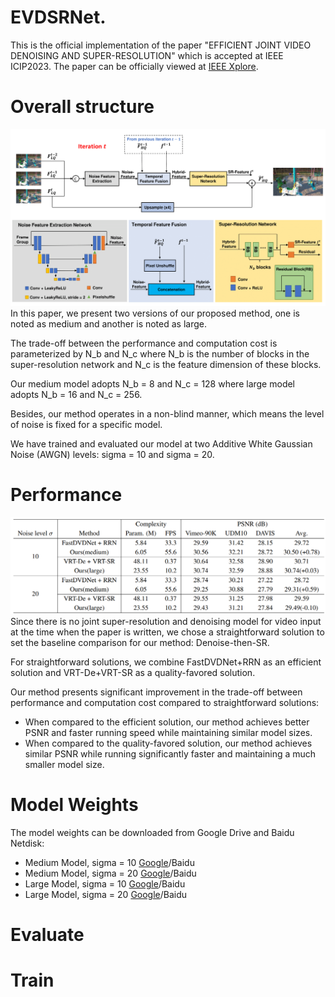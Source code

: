 # EVDSRNet.
This is the official implementation of the paper "EFFICIENT JOINT VIDEO DENOISING AND SUPER-RESOLUTION" which is accepted at IEEE ICIP2023. The paper can be officially viewed at [IEEE Xplore](https://www.google.com).

# Overall structure
![alt text](images/Architecture.png)
In this paper, we present two versions of our proposed method, one is noted as medium and another is noted as large. 

The trade-off between the performance and computation cost is parameterized by N_b and N_c where N_b is the number of blocks in the super-resolution network and N_c is the feature dimension of these blocks. 

Our medium model adopts N_b = 8 and N_c = 128 where large model adopts N_b = 16 and N_c = 256.

Besides, our method operates in a non-blind manner, which means the level of noise is fixed for a specific model. 

We have trained and evaluated our model at two Additive White Gaussian Noise (AWGN) levels: sigma = 10 and sigma = 20.

# Performance
![alt text](images/Performance.png)
Since there is no joint super-resolution and denoising model for video input at the time when the paper is written, we chose a straightforward solution to set the baseline comparison for our method: Denoise-then-SR.

For straightforward solutions, we combine FastDVDNet+RRN as an efficient solution and VRT-De+VRT-SR as a quality-favored solution.

Our method presents significant improvement in the trade-off between performance and computation cost compared to straightforward solutions: 
* When compared to the efficient solution, our method achieves better PSNR and faster running speed while maintaining similar model sizes. 
* When compared to the quality-favored solution, our method achieves similar PSNR while running significantly faster and maintaining a much smaller model size.

# Model Weights
The model weights can be downloaded from Google Drive and Baidu Netdisk:
* Medium Model, sigma = 10 [Google](https://drive.google.com/file/d/1uSQgl6DwhmUR4MR4wnt0ZgVnuhwc3qAP/view?usp=sharing)/Baidu
* Medium Model, sigma = 20 [Google](https://drive.google.com/file/d/11oJiXHnyJgn9EajK6cxEQqTIUNL2JHQr/view?usp=sharing)/Baidu
* Large Model, sigma = 10 [Google](https://drive.google.com/file/d/11sw8PQBh6Gc3bFcCnNYxqVg2CEnwwOPE/view?usp=sharing)/Baidu
* Large Model, sigma = 20 [Google](https://drive.google.com/file/d/1rxwPp7soPWnJ3qVBhSy5SUxhXsbKGlo8/view?usp=sharing)/Baidu

# Evaluate

# Train



